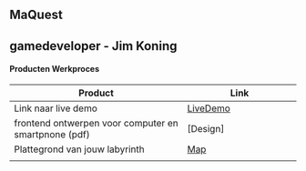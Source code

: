 ## MaQuest
gamedeveloper - Jim Koning
---
#### Producten Werkproces
| Product  | Link |
| ------ |  ------ |
| Link naar live demo| [LiveDemo]
| frontend ontwerpen voor computer en smartpnone (pdf) | [Design]
| Plattegrond van jouw labyrinth            | [Map]
|<img width=500/>|<img width=300/>|


   [LiveDemo]: <http://25800.hosts2.ma-cloud.nl/bewijzenmap/PROJ-1.3-19-20-GD-textadventure/index.html/>
   [Map]:<docs/map.png>
